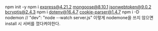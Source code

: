 npm init -y
npm i express@4.21.2 mongoose@8.10.1 jsonwebtoken@9.0.2 bcryptjs@2.4.3
npm i dotenv@16.4.7 cookie-parser@1.4.7
npm i -D nodemon // "dev": "node --watch server.js" 이렇게 nodemone을 쓰지 않으면 install 시 서버를 껐다켜야한다.
